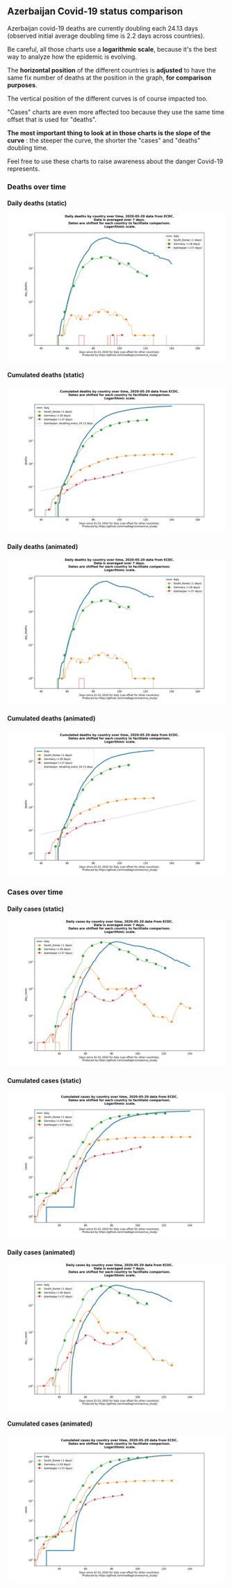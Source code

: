## Azerbaijan Covid-19 status comparison 

Azerbaijan covid-19 deaths are currently doubling each 24.13 days (observed initial average doubling time is 2.2 days across countries).



Be careful, all those charts use a **logarithmic scale**, because it's the best way to analyze how the epidemic is evolving.
 
The **horizontal position** of the different countries is **adjusted** to have the same fix number of deaths at the position in the graph, **for comparison purposes**.

The vertical position of the different curves is of course impacted too.

"Cases" charts are even more affected too because they use the same time offset that is used for "deaths".

**The most important thing to look at in those charts is the slope of the curve** : the steeper the curve, the shorter the "cases" and "deaths" doubling time.

Feel free to use these charts to raise awareness about the danger Covid-19 represents. 


 
### Deaths over time
 
#### Daily deaths (static)
![Azerbaijan covid-19 daily deaths static chart](https://raw.githubusercontent.com/madlag/coronavirus_study/master/notebooks/graphs/2020-05-20/countries/Azerbaijan/2020-05-20_Azerbaijan_day_deaths.png "Azerbaijan covid-19 day_deaths static chart")   
 
#### Cumulated deaths (static)
![Azerbaijan covid-19 cumulated deaths static chart](https://raw.githubusercontent.com/madlag/coronavirus_study/master/notebooks/graphs/2020-05-20/countries/Azerbaijan/2020-05-20_Azerbaijan_deaths.png "Azerbaijan covid-19 deaths static chart")   
 
#### Daily deaths (animated)
![Azerbaijan covid-19 daily deaths animated chart](https://raw.githubusercontent.com/madlag/coronavirus_study/master/notebooks/graphs/2020-05-20/countries/Azerbaijan/2020-05-20_Azerbaijan_day_deaths.gif "Azerbaijan covid-19 day_deaths animated chart")   
 
#### Cumulated deaths (animated)
![Azerbaijan covid-19 cumulated deaths animated chart](https://raw.githubusercontent.com/madlag/coronavirus_study/master/notebooks/graphs/2020-05-20/countries/Azerbaijan/2020-05-20_Azerbaijan_deaths.gif "Azerbaijan covid-19 deaths animated chart")   

 
### Cases over time
 
#### Daily cases (static)
![Azerbaijan covid-19 daily cases static chart](https://raw.githubusercontent.com/madlag/coronavirus_study/master/notebooks/graphs/2020-05-20/countries/Azerbaijan/2020-05-20_Azerbaijan_day_cases.png "Azerbaijan covid-19 day_cases static chart")   
 
#### Cumulated cases (static)
![Azerbaijan covid-19 cumulated cases static chart](https://raw.githubusercontent.com/madlag/coronavirus_study/master/notebooks/graphs/2020-05-20/countries/Azerbaijan/2020-05-20_Azerbaijan_cases.png "Azerbaijan covid-19 cases static chart")   
 
#### Daily cases (animated)
![Azerbaijan covid-19 daily cases animated chart](https://raw.githubusercontent.com/madlag/coronavirus_study/master/notebooks/graphs/2020-05-20/countries/Azerbaijan/2020-05-20_Azerbaijan_day_cases.gif "Azerbaijan covid-19 day_cases animated chart")   
 
#### Cumulated cases (animated)
![Azerbaijan covid-19 cumulated cases animated chart](https://raw.githubusercontent.com/madlag/coronavirus_study/master/notebooks/graphs/2020-05-20/countries/Azerbaijan/2020-05-20_Azerbaijan_cases.gif "Azerbaijan covid-19 cases animated chart")   

